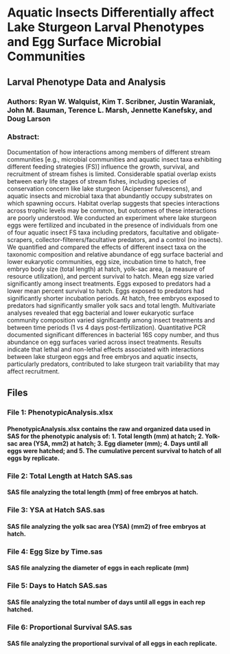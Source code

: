 # Aquatic Insects Differentially affect Lake Sturgeon Larval Phenotypes and Egg Surface Microbial Communities
## Larval Phenotype Data and Analysis

### Authors: Ryan W. Walquist, Kim T. Scribner, Justin Waraniak, John M. Bauman, Terence L. Marsh, Jennette Kanefsky, and Doug Larson

### Abstract:
Documentation of how interactions among members of different stream communities [e.g., microbial communities and aquatic insect taxa exhibiting different feeding strategies (FS)] influence the growth, survival, and recruitment of stream fishes is limited. Considerable spatial overlap exists between early life stages of stream fishes, including species of conservation concern like lake sturgeon (Acipenser fulvescens), and aquatic insects and microbial taxa that abundantly occupy substrates on which spawning occurs. Habitat overlap suggests that species interactions across trophic levels may be common, but outcomes of these interactions are poorly understood. We conducted an experiment where lake sturgeon eggs were fertilized and incubated in the presence of individuals from one of four aquatic insect FS taxa including predators, facultative and obligate-scrapers, collector-filterers/facultative predators, and a control (no insects). We quantified and compared the effects of different insect taxa on the taxonomic composition and relative abundance of egg surface bacterial and lower eukaryotic communities, egg size, incubation time to hatch, free embryo body size (total length) at hatch, yolk-sac area, (a measure of resource utilization), and percent survival to hatch. Mean egg size varied significantly among insect treatments. Eggs exposed to predators had a lower mean percent survival to hatch. Eggs exposed to predators had significantly shorter incubation periods. At hatch, free embryos exposed to predators had significantly smaller yolk sacs and total length. Multivariate analyses revealed that egg bacterial and lower eukaryotic surface community composition varied significantly among insect treatments and between time periods (1 vs 4 days post-fertilization). Quantitative PCR documented significant differences in bacterial 16S copy number, and thus abundance on egg surfaces varied across insect treatments. Results indicate that lethal and non-lethal effects associated with interactions between lake sturgeon eggs and free embryos and aquatic insects, particularly predators, contributed to lake sturgeon trait variability that may affect recruitment.

## Files

### File 1: PhenotypicAnalysis.xlsx

#### PhenotypicAnalysis.xlsx contains the raw and organized data used in SAS for the phenotypic analysis of: 1. Total length (mm) at hatch; 2. Yolk-sac area (YSA, mm2) at hatch; 3. Egg diameter (mm); 4. Days until all eggs were hatched; and 5. The cumulative percent survival to hatch of all eggs by replicate. 

### File 2: Total Length at Hatch SAS.sas

#### SAS file analyzing the total length (mm) of free embryos at hatch. 

### File 3: YSA at Hatch SAS.sas

#### SAS file analyzing the yolk sac area (YSA) (mm2) of free embryos at hatch. 

### File 4: Egg Size by Time.sas

#### SAS file analyzing the diameter of eggs in each replicate (mm)

### File 5: Days to Hatch SAS.sas

#### SAS file analyzing the total number of days until all eggs in each rep hatched.  

### File 6: Proportional Survival SAS.sas

#### SAS file analyzing the proportional survival of all eggs in each replicate. 

